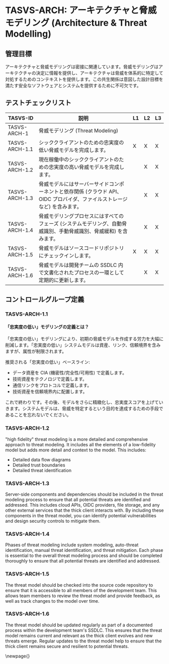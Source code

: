 # TASVS-ARCH: アーキテクチャと脅威モデリング (Architecture & Threat Modelling)

## 管理目標

アーキテクチャと脅威モデリングは密接に関連しています。脅威モデリングはアーキテクチャの決定に情報を提供し、アーキテクチャは脅威を体系的に特定して対処するためのコンテキストを提供します。この共生関係は意図した設計目標を満たす安全なソフトウェアとシステムを提供するために不可欠です。


## テストチェックリスト

| TASVS-ID       | 説明                                                                                                                                        | L1 | L2 | L3 |
| ---- | ------------- | - | - | - |
| TASVS-ARCH-1   | 脅威モデリング (Threat Modeling)                                                                                                            |    |    |    |
| TASVS-ARCH-1.1 | シッククライアントのための忠実度の低い脅威モデルを完成します。                                                                              | X  | X  | X  |
| TASVS-ARCH-1.2 | 現在稼働中のシッククライアントのための忠実度の高い脅威モデルを完成します。                                                                  |    | X  | X  |
| TASVS-ARCH-1.3 | 脅威モデルにはサーバーサイドコンポーネントと依存関係 (クラウド API、OIDC プロバイダ、ファイルストレージなど) を含みます。                   |    | X  | X  |
| TASVS-ARCH-1.4 | 脅威モデリングプロセスにはすべてのフェーズ (システムモデリング、自動脅威識別、手動脅威識別、脅威緩和) を含みます。                          |    | X  | X  |
| TASVS-ARCH-1.5 | 脅威モデルはソースコードリポジトリにチェックインします。                                                                                    | X  | X  | X  |
| TASVS-ARCH-1.6 | 脅威モデルは開発チームの SSDLC 内で文書化されたプロセスの一環として定期的に更新します。                                                     |    | X  | X  |

## コントロールグループ定義

### TASVS-ARCH-1.1

#### 「忠実度の低い」モデリングの定義とは？

「忠実度の低い」モデリングにより、初期の脅威モデルを作成する労力を大幅に削減します。「忠実度の低い」システムモデルは資産、リンク、信頼境界を含みますが、属性が制限されます。

推奨される「忠実度の低い」ベースライン:
- データ資産を CIA (機密性/完全性/可用性) で定義します。
- 技術資産をテクノロジで定義します。
- 通信リンクをプロトコルで定義します。
- 技術資産を信頼境界内に配置します。

これで終わりです。その後、モデルをさらに精緻化し、忠実度スコアを上げていきます。システムモデルは、脅威を特定するという目的を達成するための手段であることを忘れないでください。

### TASVS-ARCH-1.2

"high fidelity" threat modeling is a more detailed and comprehensive approach to threat modeling. It includes all the elements of a low-fidelity model but adds more detail and context to the model. This includes:

- Detailed data flow diagrams
- Detailed trust boundaries
- Detailed threat identification

### TASVS-ARCH-1.3

Server-side components and dependencies should be included in the threat modeling process to ensure that all potential threats are identified and addressed. This includes cloud APIs, OIDC providers, file storage, and any other external services that the thick client interacts with. By including these components in the threat model, you can identify potential vulnerabilities and design security controls to mitigate them.

### TASVS-ARCH-1.4

Phases of threat modeling include system modeling, auto-threat identification, manual threat identification, and threat mitigation. Each phase is essential to the overall threat modeling process and should be completed thoroughly to ensure that all potential threats are identified and addressed.

### TASVS-ARCH-1.5

The threat model should be checked into the source code repository to ensure that it is accessible to all members of the development team. This allows team members to review the threat model and provide feedback, as well as track changes to the model over time.


### TASVS-ARCH-1.6

The threat model should be updated regularly as part of a documented process within the development team's SSDLC. This ensures that the threat model remains current and relevant as the thick client evolves and new threats emerge. Regular updates to the threat model help to ensure that the thick client remains secure and resilient to potential threats.


\newpage{}
